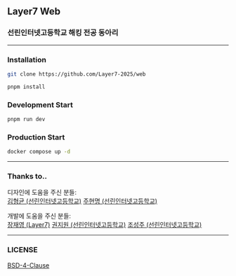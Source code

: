 ## Layer7 Web

### 선린인터넷고등학교 해킹 전공 동아리

---

### Installation

```sh
git clone https://github.com/Layer7-2025/web

pnpm install
```

### Development Start

```sh
pnpm run dev
```

### Production Start

```sh
docker compose up -d
```

---

### Thanks to..

디자인에 도움을 주신 분들:<br>
[김형균 (선린인터넷고등학교)](https://www.instagram.com/hdxsign)
[주현명 (선린인터넷고등학교)](https://github.com/jureuk7)

개발에 도움을 주신 분들:<br>
[장재영 (Layer7)](https://github.com/08boramae)
[권지원 (선린인터넷고등학교)](https://github.com/jwkwon0817)
[조성주 (선린인터넷고등학교)](https://github.com/iamfiro)

---

### LICENSE

[BSD-4-Clause](https://github.com/Layer7-2025/web/blob/main/LICENSE)
